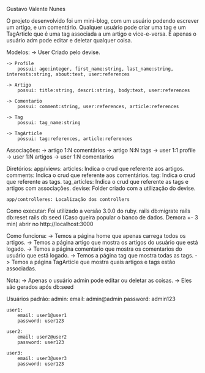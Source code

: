 Gustavo Valente Nunes


O projeto desenvolvido foi um mini-blog, com um usuário podendo escrever um artigo, e um comentário. Qualquer usuário pode criar uma tag e um TagArticle que é uma tag 
associada a um artigo e vice-e-versa. E apenas o usuário adm pode editar e deletar qualquer coisa.

Modelos:
    -> User
        Criado pelo devise.

    -> Profile
        possui: age:integer, first_name:string, last_name:string, interests:string, about:text, user:references

    -> Artigo
        possui: title:string, descri:string, body:text, user:references

    -> Comentario
        possui: comment:string, user:references, article:references

    -> Tag
        possui: tag_name:string

    -> TagArticle
        possui: tag:references, article:references

Associações:
    -> artigo 1:N comentários
    -> artigo N:N tags
    -> user   1:1 profile
    -> user   1:N artigos
    -> user   1:N comentarios

Diretórios:
    app/views:
        articles: Indica o crud que referente aos artigos.
        comments: Indica o crud que referente aos comentários.
        tag: Indica o crud que referente as tags.
        tag_articles: Indica o crud que referente as tags e artigos com associações.
        devise: Folder criado com a utilização do devise.

    app/controlleres: Localização dos controllers


Como executar:
    Foi utilizado a versão 3.0.0 do ruby.
    rails db:migrate
    rails db:reset
    rails db:seed (Caso queira popular o banco de dados. Demora +- 3 min)
    abrir no http://localhost:3000

Como funciona:
    -> Temos a página home que apenas carrega todos os artigos.
    -> Temos a página artigo que mostra os artigos do usuário que está logado.
    -> Temos a página comentario que mostra os comentarios do usuário que está logado.
    -> Temos a página tag que mostra todas as tags.
    -> Temos a página TagArticle que mostra quais artigos e tags estão associadas.
   
Nota:
    -> Apenas o usuário admin pode editar ou deletar as coisas.
    -> Eles são gerados após db:seed

Usuários padrão:
    admin:
        email: admin@admin
        password: admin123

    user1:
        email: user1@user1
        password: user123

    user2:
        email: user2@user2
        password: user123

    user3:
        email: user3@user3
        password: user123
